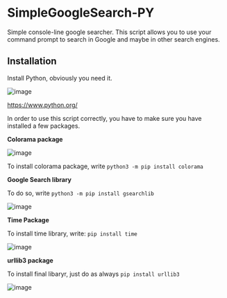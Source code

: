 # SimpleGoogleSearch-PY
Simple console-line google searcher. This script allows you to use your command prompt to search in Google and maybe in other search engines.

## Installation

Install Python, obviously you need it.

  ![image](https://user-images.githubusercontent.com/113610915/200635192-96f0c8dc-f4d1-4b3a-9e7c-9c8b324c22ae.png)


https://www.python.org/


In order to use this script correctly, you have to make sure you have installed a few packages.

**Colorama package**

![image](https://user-images.githubusercontent.com/113610915/200634023-3035351f-fbd8-4ccb-9e42-9f000df1b18f.png)

To install colorama package, write `python3 -m pip install colorama`


**Google Search library**

To do so, write `python3 -m pip install gsearchlib`


  ![image](https://user-images.githubusercontent.com/113610915/200635775-a02d7be4-dd82-4cb5-a2a0-7945a22d745e.png)
  
 **Time Package**
 
 To install time library, write: `pip install time`
 
 ![image](https://user-images.githubusercontent.com/113610915/200878705-e0ecd399-49c9-4471-a9ef-cd22997448f0.png)
 
 **urllib3 package**
 
 To install final libaryr, just do as always `pip install urllib3`
 
 
 
 
 ![image](https://user-images.githubusercontent.com/113610915/201345300-f33db7bf-d19d-4fe6-b699-b60194bade52.png)

 

